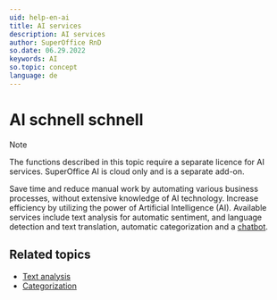 ```yaml
---
uid: help-en-ai
title: AI services
description: AI services
author: SuperOffice RnD
so.date: 06.29.2022
keywords: AI
so.topic: concept
language: de
---
```


# AI schnell schnell

> [!NOTE]
> The functions described in this topic require a separate licence for AI services. SuperOffice AI is cloud only and is a separate add-on.

Save time and reduce manual work by automating various business processes, without extensive knowledge of AI technology. Increase efficiency by utilizing the power of Artificial Intelligence (AI). Available services include text analysis for automatic sentiment, and language detection and text translation, automatic categorization and a [chatbot][3].

## Related topics

* [Text analysis][1]
* [Categorization][2]

<!-- Referenced links -->
[1]: text-analysis.md
[2]: categorization.md
[3]: ../chat/admin/channel-create.md#chatbot

<!-- Referenced images -->

